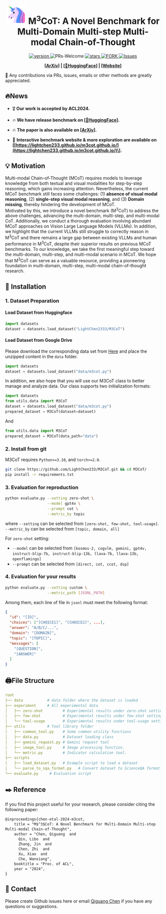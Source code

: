 <!--
 * @Author: Qiguang Chen
 * @LastEditors: Qiguang Chen
 * @Date: 2024-05-23 20:24:16
 * @LastEditTime: 2024-05-26 18:09:00
 * @Description: 
 * 
-->

<p align="center">
<h1 align="center"> <img src="image/unicorn.svg" alt="SVG Image"> M<sup>3</sup>CoT: A Novel Benchmark for Multi-Domain Multi-step Multi-modal Chain-of-Thought</h1>
</p>
<p align="center">
  	<a href="https://img.shields.io/badge/version-v0.0.1-blue">
      <img alt="version" src="https://img.shields.io/badge/version-v0.0.1-blue?color=FF8000?color=009922" />
    </a>
    <a >
       <img alt="PRs-Welcome" src="https://img.shields.io/badge/PRs-Welcome-blue" />
  	</a>
   	<a href="https://github.com/LightChen233/M3CoT/stargazers">
       <img alt="stars" src="https://img.shields.io/github/stars/LightChen233/M3CoT" />
  	</a>
  	<a href="https://github.com/LightChen233/M3CoT/network/members">
       <img alt="FORK" src="https://img.shields.io/github/forks/LightChen233/M3CoT?color=FF8000" />
  	</a>
    <a href="https://github.com/LightChen233/M3CoT/issues">
      <img alt="Issues" src="https://img.shields.io/github/issues/LightChen233/M3CoT?color=0088ff"/>
    </a>
    <br />
</p>

<p align="center">
  	<b>
    [<a href="https://xxx">ArXiv</a>] | [<a href="https://huggingface.co/datasets/LightChen2333/M3CoT">🤗HuggingFace</a>] | [<a href="https://lightchen233.github.io/m3cot.github.io/">Website</a>]
    </b>
    <br />
</p>

🌟 Any contributions via PRs, issues, emails or other methods are greatly appreciated.

## 🔥News
- 🎖️ **Our work is accepted by ACL2024.**
- 🔥 **We have release benchmark on \[[🤗HuggingFace](https://huggingface.co/datasets/LightChen2333/M3CoT)\].**
- 🔥 **The paper is also available on \[[ArXiv](https://xxx)\].**

- 🔮 **Interactive benchmark website \& more exploration are available on \[[https://lightchen233.github.io/m3cot.github.io/](https://lightchen233.github.io/m3cot.github.io/)\].**
## 💡 Motivation
Multi-modal Chain-of-Thought (MCoT) requires models to leverage knowledge from both textual and visual modalities for step-by-step reasoning, which gains increasing attention. 
Nevertheless, the current MCoT benchmark still faces some challenges: (1) **absence of visual modal reasoning**, (2) **single-step visual modal reasoning**, and (3) **Domain missing**, thereby hindering the development of MCoT.	 
Motivated by this, we introduce a novel benchmark (M<sup>3</sup>CoT) to address the above challenges, advancing the multi-domain, multi-step, and multi-modal CoT.
Additionally, we conduct a thorough evaluation involving abundant MCoT approaches on Vision Large Language Models (VLLMs). 
In addition, we highlight that the current VLLMs still struggle to correctly reason in M<sup>3</sup>CoT and there remains a large gap between existing VLLMs and human performance in M<sup>3</sup>CoT, despite their superior results on previous MCoT benchmarks. 
To our knowledge, we take the first meaningful step toward the multi-domain, multi-step, and multi-modal scenario in MCoT.
We hope that M<sup>3</sup>CoT can serve as a valuable
resource, providing a pioneering foundation in multi-domain, multi-step, multi-modal chain-of-thought research.



## 🎯 Installation

### 1. Dataset Preparation
#### Load Dataset from Huggingface
```python 
import datasets
dataset = datasets.load_dataset("LightChen2333/M3CoT")
```

#### Load Dataset from Google Drive 
Please download the corresponding data set from [Here](https://drive.google.com/file/d/1v2ysvsKHJ8-ugnxwseaN28s6BZmHlpKN) and place the unzipped content in the `data` folder.

```python 
import datasets
dataset = datasets.load_dataset("data/m3cot.py")
```

In addition, we also hope that you will use our M3CoT class to better manage and analyze data. Our class supports two initialization formats:
```python 
import datasets
from utils.data import M3CoT
dataset = datasets.load_dataset("data/m3cot.py")
prepared_dataset = M3CoT(dataset=dataset)
```

And
```python 
from utils.data import M3CoT
prepared_dataset = M3CoT(data_path="data")
```
### 2. Install from git
M3CoT requires `Python>=3.10`, and `torch>=2.0`.
```bash 
git clone https://github.com/LightChen233/M3CoT.git && cd M3CoT/
pip install -r requirements.txt
```
### 3. Evaluation for reproduction
```bash
python evaluate.py --setting zero-shot \
                   --model gpt4v \
                   --prompt cot \
                   --metric_by topic
```
where `--setting` can be selected from `[zero-shot, few-shot, tool-usage]`. `--metric_by` can be selected from `[topic, domain, all]`

For `zero-shot` setting:
  - `--model` can be selected from `[kosmos-2, cogvlm, gemini, gpt4v, instruct-blip-7b, instruct-blip-13b, llava-7b, llava-13b, openflamingo]`
  - `--prompt` can be selected from `[direct, cot, ccot, dsp]`

<!-- For `few-shot` setting:
  - `--model` can be selected from `[gpt4v, llava-7b, llava-13b, openflamingo]`
  - `--prompt` can be selected from `[image-few-shot, text-few-shot]`

For `tool-usage` setting:
  - `--model` can be selected from `[chameleon, hugginggpt, visualchatgpt, idealgpt]`
  - `--prompt` is needless to be assigned -->

### 4. Evaluation for your results
```bash
python evaluate.py --setting custom \
                   --metric_path [JSONL_PATH]
```
Among them, each line of file in `jsonl` must meet the following format:
```json
{
  "id": "[ID]",
  "choices": ["[CHOICE1]", "[CHOICE2]", ...],
  "answer": "A/B/C/...",
  "domain": "[DOMAIN]",
  "topic": "[TOPIC]",
  "messages": [
    "[QUESTION]",
    "[ANSWER]"
  ]
}
```

## 🖨️File Structure

```yaml
root
├── data           # data folder where the dataset is loaded
├── experiment     # All experimental data
│   ├── zero-shot         # Experimental results under zero-shot setting. Subfolders are for each model, and each model folder contains the results of three prompts.
│   ├── few-shot          # Experimental results under few-shot setting.
│   └── tool-usage        # Experimental results under tool-usage setting.
├── utils          # Tool library folder
│   ├── common_tool.py    # Some common utility functions
│   ├── data.py           # Dataset loading class
│   ├── gemini_request.py # Gemini request tool
│   ├── image_tool.py     # Image processing function.
│   └── metric.py         # Indicator calculation tool.
├── scripts
│   ├── load_dataset.py   # Example script to load a dataset
│   └── parse_to_sqa_format.py   # Convert dataset to ScienceQA format
└── evaluate.py     # Evaluation script
```

<!-- ├── mmcot_code      # Modification of MM-CoT finetuning code on our data set. For specific test commands, please see the corresponding README.
├── zero_shot_code  # Script for zero-shot testing
│   ├── gpt4v              # gpt4v test script folder. For specific test commands, please see the corresponding README.
│   ├── llava              # llava test script folder. For specific test commands, please see the corresponding README. -->

## ✒️ Reference
If you find this project useful for your research, please consider citing the following paper:

```
@inproceedings{chen-etal-2024-m3cot,
    title = "M$^3$CoT: A Novel Benchmark for Multi-Domain Multi-step Multi-modal Chain-of-Thought",
    author = "Chen, Qiguang  and
      Qin, Libo  and
      Zhang, Jin  and
      Chen, Zhi  and
      Xu, Xiao  and
      Che, Wanxiang",
    booktitle = "Proc. of ACL",
    year = "2024",
}
```

## 📲 Contact

Please create Github issues here or email [Qiguang Chen](mailto:charleschen2333@gmail.com) if you have any questions or suggestions. 

